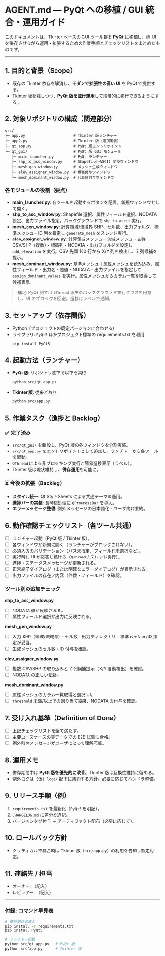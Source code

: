 # AGENT.md — PyQt への移植 / GUI 統合・運用ガイド

このドキュメントは、Tkinter ベースの GUI ツール群を **PyQt** に移植し、両 UI を併存させながら運用・拡張するための作業手順とチェックリストをまとめたものです。

---

## 1. 目的と背景（Scope）
- 既存の Tkinter 依存を解消し、**モダンで拡張性の高い UI** を PyQt で提供する。
- Tkinter 版を残しつつ、**PyQt 版を並行運用**して段階的に移行できるようにする。

## 2. 対象リポジトリの構成（関連部分）
```
src/
├─ app.py                      # Tkinter 版ランチャー
├─ app2.py                     # Tkinter 版（追加実装）
├─ qt_app.py                   # PyQt 版エントリポイント
└─ qt_gui/                     # PyQt 版 GUI モジュール
   ├─ main_launcher.py         # PyQt ランチャー
   ├─ shp_to_asc_window.py     # Shapefile→ASCII 変換ウィンドウ
   ├─ mesh_gen_window.py       # メッシュ生成ウィンドウ
   ├─ elev_assigner_window.py  # 標高付与ウィンドウ
   └─ mesh_dominant_window.py  # 代表値付与ウィンドウ
```

### 各モジュールの役割（要点）
- **main_launcher.py**: 各ツールを起動するボタンを配置。新規ウィンドウとして開く。
- **shp_to_asc_window.py**: Shapefile 選択、属性フィールド選択、NODATA 設定、出力ファイル指定。バックグラウンドで `shp_to_ascii` 実行。
- **mesh_gen_window.py**: 計算領域/流域界 SHP、セル数、出力フォルダ、標準メッシュ・ID 列を指定し `generate_mesh` をスレッド実行。
- **elev_assigner_window.py**: 計算領域メッシュ・流域メッシュ・点群 CSV/SHP（複数）・標高列・NODATA・出力フォルダを設定し `add_elevation` を実行。CSV 先頭 100 行から X/Y 列を検出し、Z 列候補を提示。
- **mesh_dominant_window.py**: 基準メッシュ＋属性メッシュを読み込み、属性フィールド・出力名・閾値・NODATA・出力ファイルを指定して `assign_dominant_values` を実行。属性メッシュからカラム一覧を取得して候補表示。

> 補足: PyQt 側では `QThread` 派生のバックグラウンド実行クラスを用意し、UI のブロックを回避。進捗はラベルで通知。

## 3. セットアップ（依存関係）
- Python（プロジェクトの既定バージョンに合わせる）
- ライブラリ: `PyQt5` ほかプロジェクト標準の requirements.txt を利用  
  ```bash
  pip install PyQt5
  ```

## 4. 起動方法（ランチャー）
- **PyQt 版**: リポジトリ直下で以下を実行  
  ```bash
  python src/qt_app.py
  ```
- **Tkinter 版**: 従来どおり  
  ```bash
  python src/app.py
  ```

## 5. 作業タスク（進捗と Backlog）
### ✅ 完了済み
- `src/qt_gui/` を新設し、PyQt 版の各ウィンドウを分割実装。
- `src/qt_app.py` をエントリポイントとして追加し、ランチャーから各ツールを起動。
- `QThread` による非ブロッキング実行と簡易進捗表示（ラベル）。
- Tkinter 版は現状維持し、**併存運用**を可能に。

### ⏳ 今後の拡張（Backlog）
- **スタイル統一**: Qt Style Sheets による共通テーマの適用。
- **進捗バーの実装**: 長時間処理に `QProgressBar` を導入。
- **エラーメッセージ整備**: 例外メッセージの日本語化・ユーザ向け要約。

## 6. 動作確認チェックリスト（各ツール共通）
- [ ] ランチャー起動（PyQt 版 / Tkinter 版）。
- [ ] 各ウィンドウが新規に開く（ランチャーがブロックされない）。
- [ ] 必須入力のバリデーション（パス未指定、フィールド未選択など）。
- [ ] 実行時に UI が応答し続ける（`QThread` / スレッド実行）。
- [ ] 進捗・ステータスメッセージが更新される。
- [ ] 正常終了ダイアログ（または明確なエラーダイアログ）が表示される。
- [ ] 出力ファイルの存在／内容（件数・フィールド）を確認。

### ツール別の追加チェック
**shp_to_asc_window.py**
- [ ] NODATA 値が反映される。
- [ ] 属性フィールド選択が出力に反映される。

**mesh_gen_window.py**
- [ ] 入力 SHP（領域/流域界）・セル数・出力ディレクトリ・標準メッシュ/ID 指定が妥当。
- [ ] 生成メッシュのセル数・ID 付与を確認。

**elev_assigner_window.py**
- [ ] 複数 CSV/SHP の取り込みと Z 列候補提示（X/Y 自動検出）を確認。
- [ ] NODATA の正しい伝播。

**mesh_dominant_window.py**
- [ ] 属性メッシュのカラム一覧取得と選択 UI。
- [ ] `threshold` 未満/以上での割り当て結果、NODATA の付与を確認。

## 7. 受け入れ基準（Definition of Done）
- [ ] 上記チェックリストを全て満たす。
- [ ] 主要ユースケースの実データでの E2E 試験に合格。
- [ ] 例外時のメッセージがユーザにとって理解可能。

## 8. 運用メモ
- 併存期間中は **PyQt 版を優先的に改善**。Tkinter 版は互換性維持に留める。
- 例外ログは（仮）`logs/` 配下に集約する方針。必要に応じてハンドラ整備。

## 9. リリース手順（例）
1) `requirements.txt` を最新化（`PyQt5` を明記）。  
2) `CHANGELOG.md` に差分を追記。  
3) バージョンタグ付与 → アーティファクト配布（必要に応じて）。

## 10. ロールバック方針
- クリティカル不具合時は Tkinter 版（`src/app.py`）の利用を告知し暫定対応。

## 11. 連絡先 / 担当
- オーナー: （記入）
- レビュアー: （記入）

---

### 付録: コマンド早見表
```bash
# 依存関係の導入
pip install -r requirements.txt
pip install PyQt5

# ランチャー起動
python src/qt_app.py   # PyQt 版
python src/app.py      # Tkinter 版
```
